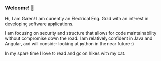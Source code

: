 ### Welcome! 👋

Hi, I am Garen! I am currently an Electrical Eng. Grad with an interest in developing software applications. 

I am focusing on security and structure that allows for code maintainability without compromise down the road. I am relatively confident in Java and Angular, and will consider looking at python in the near future :)

In my spare time I love to read and go on hikes with my cat.

<!--
**garengh4/garengh4** is a ✨ _special_ ✨ repository because its `README.md` (this file) appears on your GitHub profile.

Here are some ideas to get you started:

- 🔭 I’m currently working on ...
- 🌱 I’m currently learning ...
- 👯 I’m looking to collaborate on ...
- 🤔 I’m looking for help with ...
- 💬 Ask me about ...
- 📫 How to reach me: ...
- 😄 Pronouns: ...
- ⚡ Fun fact: ...
-->
